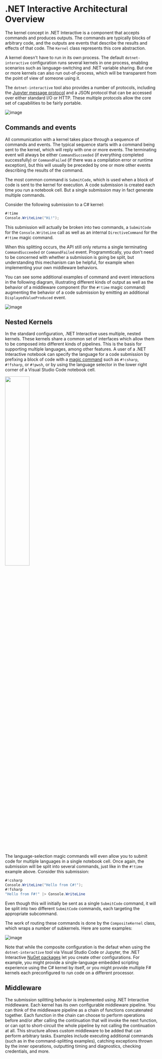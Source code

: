 # .NET Interactive Architectural Overview 

The kernel concept in .NET Interactive is a component that accepts commands and produces outputs. The commands are  typically blocks of arbitrary code, and the outputs are events that describe the results and effects of that code. The `Kernel` class represents this core abstraction.

A kernel doesn't have to run in its own process. The default `dotnet-interactive` configuration runs several kernels in one process, enabling scenarios such as language-switching and .NET variable sharing. But one or more kernels can also run out-of-process, which will be transparent from the point of view of someone using it.

The `dotnet-interactive` tool also provides a number of protocols, including the [Jupyter message protocol](https://jupyter-client.readthedocs.io/en/stable/messaging.html) and a JSON protocol that can be accessed over either standard I/O or HTTP. These multiple protocols allow the core set of capabilities to be fairly portable.

![image](https://user-images.githubusercontent.com/547415/111683649-00762200-87e3-11eb-9767-e445b97fa1c5.png)


## Commands and events

All communication with a kernel takes place through a sequence of commands and events. The typical sequence starts with a command being sent to the kernel, which will reply with one or more events. The terminating event will always be either `CommandSucceeded` (if everything completed successfully) or `CommandFailed` (if there was a compilation error or runtime exception), but this will usually be preceded by one or more other events describing the results of the command. 

The most common command is `SubmitCode`, which is used when a block of code is sent to the kernel for execution. A code submission is created each time you run a notebook cell. But a single submission may in fact generate multiple commands.

Consider the following submission to a C# kernel:

```csharp
#!time
Console.WriteLine("Hi!");
```

This submission will actually be broken into two commands, a `SubmitCode` for the `Console.WriteLine` call as well as an internal `DirectiveCommand` for the `#!time` magic command. 

When this splitting occurs, the API still only returns a single terminating `CommandSucceeded` or `CommandFailed` event. Programmtically, you don't need to be concerned with whether a submission is going be split, but understanding this mechanism can be helpful, for example when implementing your own middleware behaviors.

You can see some additional examples of command and event interactions in the following diagram, illustrating different kinds of output as well as the behavior of a middleware component (for the `#!time` magic command) augmenting the behavior of a code submission by emitting an additional `DisplayedValueProduced` event.

![image](https://user-images.githubusercontent.com/547415/85328568-ce1eda80-b485-11ea-8d6e-a821dfe5db62.png)

## Nested Kernels

In the standard configuration, .NET Interactive uses multiple, nested kernels. These kernels share a common set of interfaces which allow them to be composed into different kinds of pipelines. This is the basis for supporting multiple languages, among other features. A user of a .NET Interactive notebook can specify the language for a code submission by prefixing a block of code with a [magic command](magic-commands.md) such as `#!csharp`, `#!fsharp`, or `#!pwsh`, or by using the language selector in the lower right corner of a Visual Studio Code notebook cell.

<img src="https://user-images.githubusercontent.com/547415/111684048-737f9880-87e3-11eb-9b02-67b4bf926bca.png" width="40%">

The language-selection magic commands will even allow you to submit code for multiple languages in a single notebook cell. Once again, the submission will be split into several commands, just like in the `#!time` example above. Consider this submission:

```csharp
#!csharp
Console.WriteLine("Hello from C#!");
#!fsharp
"Hello from F#!" |> Console.WriteLine
```

Even though this will initially be sent as a single `SubmitCode` command, it will be split into two different `SubmitCode` commands, each targeting the appropriate subcommand.

The work of routing these commands is done by the `CompositeKernel` class, which wraps a number of subkernels. Here are some examples: 

![image](https://user-images.githubusercontent.com/547415/85328679-ff97a600-b485-11ea-839c-ebc65b0f6472.png)

Note that while the composite configuration is the defaut when using the `dotnet-interactive` tool via Visual Studio Code or Jupyter, the .NET Interactive [NuGet packages](../README.md#Packages) let you create other configurations. For example, you might provide a single-language embedded scripting experience using the C# kernel by itself, or you might provide multiple F# kernels each preconfigured to run code on a different processor.

## Middleware

The submission splitting behavior is implemented using .NET Interactive middleware. Each kernel has its own configurable middleware pipeline. You can think of the middleware pipeline as a chain of functions concatenated together. Each function in the chain can choose to perform operations before and/or after calling the continuation that will invoke the next function, or can opt to short-circuit the whole pipeline by not calling the continuation at all. This structure allows custom middleware to be added that can perform arbitrary tasks. Examples include executing additional commands (such as in the command-splitting examples), catching exceptions thrown by the inner operations, outputting timing and diagnostics, checking credentials, and more.

